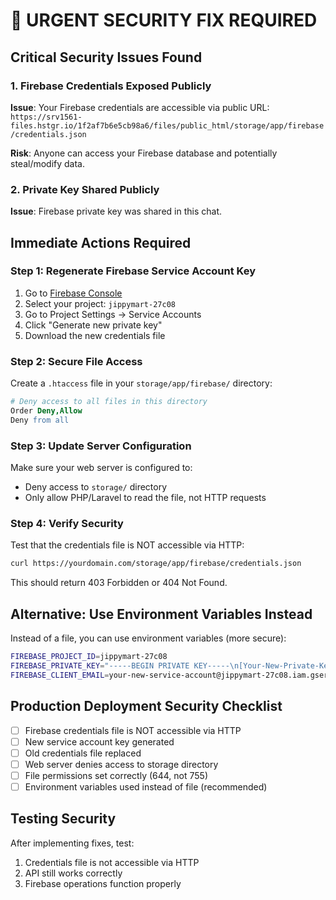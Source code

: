# 🚨 URGENT SECURITY FIX REQUIRED

## Critical Security Issues Found

### 1. Firebase Credentials Exposed Publicly
**Issue**: Your Firebase credentials are accessible via public URL:
`https://srv1561-files.hstgr.io/1f2af7b6e5cb98a6/files/public_html/storage/app/firebase/credentials.json`

**Risk**: Anyone can access your Firebase database and potentially steal/modify data.

### 2. Private Key Shared Publicly
**Issue**: Firebase private key was shared in this chat.

## Immediate Actions Required

### Step 1: Regenerate Firebase Service Account Key
1. Go to [Firebase Console](https://console.firebase.google.com/)
2. Select your project: `jippymart-27c08`
3. Go to Project Settings → Service Accounts
4. Click "Generate new private key"
5. Download the new credentials file

### Step 2: Secure File Access
Create a `.htaccess` file in your `storage/app/firebase/` directory:

```apache
# Deny access to all files in this directory
Order Deny,Allow
Deny from all
```

### Step 3: Update Server Configuration
Make sure your web server is configured to:
- Deny access to `storage/` directory
- Only allow PHP/Laravel to read the file, not HTTP requests

### Step 4: Verify Security
Test that the credentials file is NOT accessible via HTTP:
```bash
curl https://yourdomain.com/storage/app/firebase/credentials.json
```
This should return 403 Forbidden or 404 Not Found.

## Alternative: Use Environment Variables Instead

Instead of a file, you can use environment variables (more secure):

```bash
FIREBASE_PROJECT_ID=jippymart-27c08
FIREBASE_PRIVATE_KEY="-----BEGIN PRIVATE KEY-----\n[Your-New-Private-Key]\n-----END PRIVATE KEY-----\n"
FIREBASE_CLIENT_EMAIL=your-new-service-account@jippymart-27c08.iam.gserviceaccount.com
```

## Production Deployment Security Checklist

- [ ] Firebase credentials file is NOT accessible via HTTP
- [ ] New service account key generated
- [ ] Old credentials file replaced
- [ ] Web server denies access to storage directory
- [ ] File permissions set correctly (644, not 755)
- [ ] Environment variables used instead of file (recommended)

## Testing Security

After implementing fixes, test:
1. Credentials file is not accessible via HTTP
2. API still works correctly
3. Firebase operations function properly
